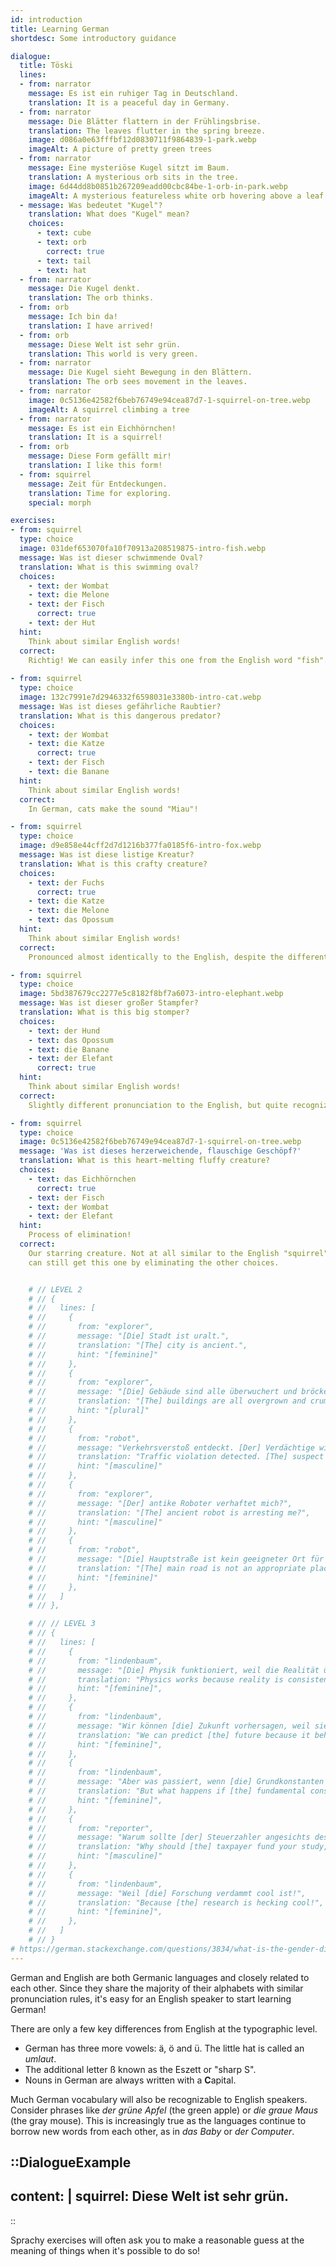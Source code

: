 ```yaml
---
id: introduction
title: Learning German
shortdesc: Some introductory guidance

dialogue:
  title: Töski
  lines:
  - from: narrator
    message: Es ist ein ruhiger Tag in Deutschland.
    translation: It is a peaceful day in Germany.
  - from: narrator
    message: Die Blätter flattern in der Frühlingsbrise.
    translation: The leaves flutter in the spring breeze.
    image: d086a0e63fffbf12d0830711f9864839-1-park.webp
    imageAlt: A picture of pretty green trees
  - from: narrator
    message: Eine mysteriöse Kugel sitzt im Baum.
    translation: A mysterious orb sits in the tree.
    image: 6d44dd8b0851b267209eadd00cbc84be-1-orb-in-park.webp
    imageAlt: A mysterious featureless white orb hovering above a leaf
  - message: Was bedeutet "Kugel"?
    translation: What does "Kugel" mean?
    choices:
      - text: cube
      - text: orb
        correct: true
      - text: tail
      - text: hat
  - from: narrator
    message: Die Kugel denkt.
    translation: The orb thinks.
  - from: orb
    message: Ich bin da!
    translation: I have arrived!
  - from: orb
    message: Diese Welt ist sehr grün.
    translation: This world is very green.
  - from: narrator
    message: Die Kugel sieht Bewegung in den Blättern.
    translation: The orb sees movement in the leaves.
  - from: narrator
    image: 0c5136e42582f6beb76749e94cea87d7-1-squirrel-on-tree.webp
    imageAlt: A squirrel climbing a tree
  - from: narrator
    message: Es ist ein Eichhörnchen!
    translation: It is a squirrel!
  - from: orb
    message: Diese Form gefällt mir!
    translation: I like this form!
  - from: squirrel
    message: Zeit für Entdeckungen.
    translation: Time for exploring.
    special: morph

exercises:
- from: squirrel
  type: choice
  image: 031def653070fa10f70913a208519875-intro-fish.webp
  message: Was ist dieser schwimmende Oval?
  translation: What is this swimming oval?
  choices:
    - text: der Wombat
    - text: die Melone
    - text: der Fisch
      correct: true
    - text: der Hut
  hint:
    Think about similar English words!
  correct:
    Richtig! We can easily infer this one from the English word "fish".
  
- from: squirrel
  type: choice
  image: 132c7991e7d2946332f6598031e3380b-intro-cat.webp
  message: Was ist dieses gefährliche Raubtier?
  translation: What is this dangerous predator?
  choices:
    - text: der Wombat
    - text: die Katze
      correct: true
    - text: der Fisch
    - text: die Banane
  hint:
    Think about similar English words!
  correct:
    In German, cats make the sound "Miau"!

- from: squirrel
  type: choice
  image: d9e858e44cff2d7d1216b377fa0185f6-intro-fox.webp
  message: Was ist diese listige Kreatur?
  translation: What is this crafty creature?
  choices:
    - text: der Fuchs
      correct: true
    - text: die Katze
    - text: die Melone
    - text: das Opossum
  hint:
    Think about similar English words!
  correct:
    Pronounced almost identically to the English, despite the different spelling.

- from: squirrel
  type: choice
  image: 5bd387679cc2277e5c8182f8bf7a6073-intro-elephant.webp
  message: Was ist dieser großer Stampfer?
  translation: What is this big stomper?
  choices:
    - text: der Hund
    - text: das Opossum
    - text: die Banane
    - text: der Elefant
      correct: true
  hint:
    Think about similar English words!
  correct:
    Slightly different pronunciation to the English, but quite recognizable.

- from: squirrel
  type: choice
  image: 0c5136e42582f6beb76749e94cea87d7-1-squirrel-on-tree.webp
  message: 'Was ist dieses herzerweichende, flauschige Geschöpf?'
  translation: What is this heart-melting fluffy creature?
  choices:
    - text: das Eichhörnchen
      correct: true
    - text: der Fisch
    - text: der Wombat
    - text: der Elefant
  hint:
    Process of elimination!
  correct:
    Our starring creature. Not at all similar to the English "squirrel", but you
    can still get this one by eliminating the other choices.


    # // LEVEL 2
    # // {
    # //   lines: [
    # //     {
    # //       from: "explorer",
    # //       message: "[Die] Stadt ist uralt.",
    # //       translation: "[The] city is ancient.",
    # //       hint: "[feminine]"
    # //     },
    # //     {
    # //       from: "explorer",
    # //       message: "[Die] Gebäude sind alle überwuchert und bröckeln.",
    # //       translation: "[The] buildings are all overgrown and crumbling.",
    # //       hint: "[plural]"
    # //     },
    # //     {
    # //       from: "robot",
    # //       message: "Verkehrsverstoß entdeckt. [Der] Verdächtige wird mit uns kommen.",
    # //       translation: "Traffic violation detected. [The] suspect will come with us.",
    # //       hint: "[masculine]"
    # //     },
    # //     {
    # //       from: "explorer",
    # //       message: "[Der] antike Roboter verhaftet mich?",
    # //       translation: "[The] ancient robot is arresting me?",
    # //       hint: "[masculine]"
    # //     },
    # //     {
    # //       from: "robot",
    # //       message: "[Die] Hauptstraße ist kein geeigneter Ort für archäologische Geräte.",
    # //       translation: "[The] main road is not an appropriate place for archaeological equipment.",
    # //       hint: "[feminine]"
    # //     },
    # //   ]
    # // },

    # // // LEVEL 3
    # // {
    # //   lines: [
    # //     {
    # //       from: "lindenbaum",
    # //       message: "[Die] Physik funktioniert, weil die Realität über die Zeit hinweg konsistent ist.",
    # //       translation: "Physics works because reality is consistent through time.",
    # //       hint: "[feminine]",
    # //     },
    # //     {
    # //       from: "lindenbaum",
    # //       message: "Wir können [die] Zukunft vorhersagen, weil sie sich wie die Vergangenheit verhält.",
    # //       translation: "We can predict [the] future because it behaves like the past.",
    # //       hint: "[feminine]",
    # //     },
    # //     {
    # //       from: "lindenbaum",
    # //       message: "Aber was passiert, wenn [die] Grundkonstanten nicht wirklich konstant sind? Meine Arbeit geht dieser Frage nach.",
    # //       translation: "But what happens if [the] fundamental constants are not truly constant? My work explores this.",
    # //       hint: "[feminine]",
    # //     },
    # //     {
    # //       from: "reporter",
    # //       message: "Warum sollte [der] Steuerzahler angesichts des Mangels an praktischen Anwendungen Ihre Studie finanzieren?",
    # //       translation: "Why should [the] taxpayer fund your study, given the lack of practical applications?",
    # //       hint: "[masculine]"
    # //     },
    # //     {
    # //       from: "lindenbaum",
    # //       message: "Weil [die] Forschung verdammt cool ist!",
    # //       translation: "Because [the] research is hecking cool!",
    # //       hint: "[feminine]",
    # //     },
    # //   ]
    # // }
# https://german.stackexchange.com/questions/3834/what-is-the-gender-distribution-of-nouns-in-the-german-language
---
```

German and English are both Germanic languages and closely related to each other. Since they share the majority of their alphabets with similar pronunciation rules, it's easy for an English speaker to start learning German!

There are only a few key differences from English at the typographic level.

- German has three more vowels: ä, ö and ü. The little hat is called an _umlaut_.
- The additional letter ß known as the Eszett or "sharp S".
- Nouns in German are always written with a **C**apital.

Much German vocabulary will also be recognizable to English speakers. Consider phrases like _der grüne Apfel_ (the green apple) or _die graue Maus_ (the gray mouse). This is increasingly true as the languages continue to borrow new words from each other, as in _das Baby_ or _der Computer_.

::DialogueExample
---
content: |
  squirrel:
    Diese Welt ist sehr grün.
---
::

Sprachy exercises will often ask you to make a reasonable guess at the meaning of things when it's possible to do so!